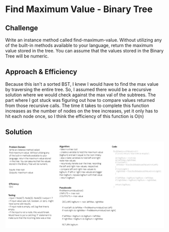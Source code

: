 # Find Maximum Value - Binary Tree

## Challenge
Write an instance method called find-maximum-value. Without utilizing any of the built-in methods available to your language, return the maximum value stored in the tree. You can assume that the values stored in the Binary Tree will be numeric.


## Approach & Efficiency
Because this isn't a sorted BST, I knew I would have to find the max value by traversing the entire tree. So, I assumed there would be a recursive solution where we would check against the max val of the subtrees. The part where I got stuck was figuring out how to compare values returned from those recursive calls. The time it takes to complete this function increases as the number of nodes on the tree increases, yet it only has to hit each node once, so I think the efficiency of this function is O(n)


## Solution
![Find Maxiumum Value Binary Tree Whiteboard](../../assets/find-maximum-value-tree.PNG)
